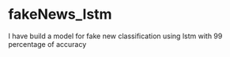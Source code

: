 # fakeNews_lstm
I have build a model for fake new classification using lstm with 99 percentage of accuracy
